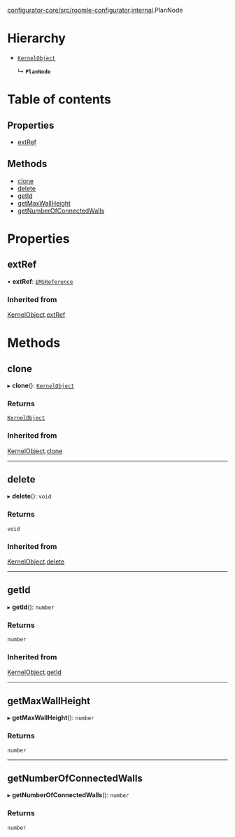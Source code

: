 [configurator-core/src/roomle-configurator](../modules/configurator_core_src_roomle_configurator.md).[internal](../modules/configurator_core_src_roomle_configurator._internal_.md).PlanNode

# Hierarchy

- [`KernelObject`](configurator_core_src_roomle_configurator._internal_.KernelObject.md)

  ↳ **`PlanNode`**

# Table of contents

## Properties

- [extRef](configurator_core_src_roomle_configurator._internal_.PlanNode.md#extref)

## Methods

- [clone](configurator_core_src_roomle_configurator._internal_.PlanNode.md#clone)
- [delete](configurator_core_src_roomle_configurator._internal_.PlanNode.md#delete)
- [getId](configurator_core_src_roomle_configurator._internal_.PlanNode.md#getid)
- [getMaxWallHeight](configurator_core_src_roomle_configurator._internal_.PlanNode.md#getmaxwallheight)
- [getNumberOfConnectedWalls](configurator_core_src_roomle_configurator._internal_.PlanNode.md#getnumberofconnectedwalls)

# Properties

## extRef

• **extRef**: [`EMSReference`](configurator_core_src_roomle_configurator._internal_.EMSReference.md)

### Inherited from

[KernelObject](configurator_core_src_roomle_configurator._internal_.KernelObject.md).[extRef](configurator_core_src_roomle_configurator._internal_.KernelObject.md#extref)

# Methods

## clone

▸ **clone**(): [`KernelObject`](configurator_core_src_roomle_configurator._internal_.KernelObject.md)

### Returns

[`KernelObject`](configurator_core_src_roomle_configurator._internal_.KernelObject.md)

### Inherited from

[KernelObject](configurator_core_src_roomle_configurator._internal_.KernelObject.md).[clone](configurator_core_src_roomle_configurator._internal_.KernelObject.md#clone)

___

## delete

▸ **delete**(): `void`

### Returns

`void`

### Inherited from

[KernelObject](configurator_core_src_roomle_configurator._internal_.KernelObject.md).[delete](configurator_core_src_roomle_configurator._internal_.KernelObject.md#delete)

___

## getId

▸ **getId**(): `number`

### Returns

`number`

### Inherited from

[KernelObject](configurator_core_src_roomle_configurator._internal_.KernelObject.md).[getId](configurator_core_src_roomle_configurator._internal_.KernelObject.md#getid)

___

## getMaxWallHeight

▸ **getMaxWallHeight**(): `number`

### Returns

`number`

___

## getNumberOfConnectedWalls

▸ **getNumberOfConnectedWalls**(): `number`

### Returns

`number`
